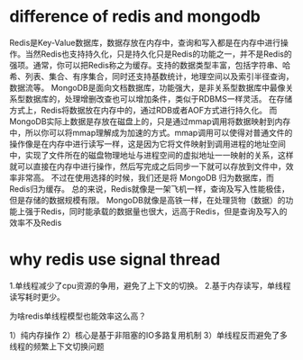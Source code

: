 # difference of redis and mongodb

Redis是Key-Value数据库，数据存放在内存中，查询和写入都是在内存中进行操作。当然Redis也支持持久化，只是持久化只是Redis的功能之一，并不是Redis的强项。通常，你可以把Redis称之为缓存。支持的数据类型丰富，包括字符串、哈希、列表、集合、有序集合，同时还支持基数统计，地理空间以及索引半径查询，数据流等。
MongoDB是面向文档数据库，功能强大，是非关系型数据库中最像关系型数据库的，处理增删改查也可以增加条件，类似于RDBMS一样灵活。
在存储方式上，Redis将数据放在内存中的，通过RDB或者AOF方式进行持久化。
而MongoDB实际上数据是存放在磁盘上的，只是通过mmap调用将数据映射到内存中，所以你可以将mmap理解成为加速的方式。mmap调用可以使得对普通文件的操作像是在内存中进行读写一样，这是因为它将文件映射到调用进程的地址空间中，实现了文件所在的磁盘物理地址与进程空间的虚拟地址一一映射的关系，这样就可以直接在内存中进行操作，然后写完成之后同步一下就可以存放到文件中，效率非常高。
不过在使用选择的时候，我们还是将 MongoDB 归为数据库，而Redis归为缓存。
总的来说，Redis就像是一架飞机一样，查询及写入性能极佳，但是存储的数据规模有限。
MongoDB就像是高铁一样，在处理货物（数据）的功能上强于Redis，同时能承载的数据量也很大，远高于Redis，但是查询及写入的效率不及Redis

# why redis use signal thread
1.单线程减少了cpu资源的争用，避免了上下文的切换。
2.基于内存读写，单线程读写耗时更少。

为啥redis单线程模型也能效率这么高？

1）纯内存操作
2）核心是基于非阻塞的IO多路复用机制
3）单线程反而避免了多线程的频繁上下文切换问题
